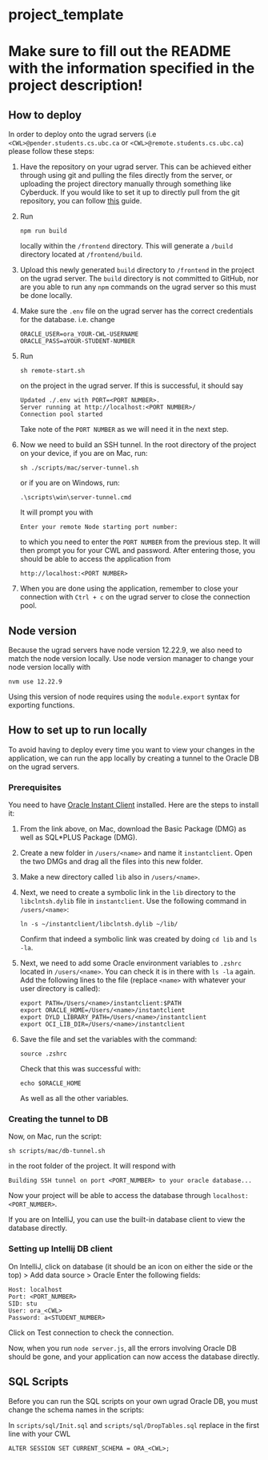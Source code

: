 # project_template

# Make sure to fill out the README with the information specified in the project description!

## How to deploy

In order to deploy onto the ugrad servers (i.e `<CWL>@pender.students.cs.ubc.ca` or `<CWL>@remote.students.cs.ubc.ca`)
please follow these steps:

1. Have the repository on your ugrad server. This can be achieved either through using git and pulling the files directly
   from the server, or uploading the project directory manually through something like Cyberduck. If you would like to set
   it up to directly pull from the git repository, you can follow <a href="https://medium.com/@kyledeguzmanx/quick-step-by-step-guide-to-generating-an-ssh-key-in-github-d3c6f7e185bb" target="_blank">this</a>
   guide.

2. Run

   ```
   npm run build
   ```

   locally within the `/frontend` directory. This will generate a `/build` directory located at `/frontend/build`.

3. Upload this newly generated `build` directory to `/frontend` in the project on the ugrad server. The `build` directory is not committed to GitHub, nor are you able to run any `npm` commands on the ugrad server
   so this must be done locally.
4. Make sure the `.env` file on the ugrad server has the correct credentials for the database. i.e. change
   ```
   ORACLE_USER=ora_YOUR-CWL-USERNAME
   ORACLE_PASS=aYOUR-STUDENT-NUMBER
   ```
5. Run

   ```
   sh remote-start.sh
   ```

   on the project in the ugrad server. If this is successful, it should say

   ```
   Updated ./.env with PORT=<PORT NUMBER>.
   Server running at http://localhost:<PORT NUMBER>/
   Connection pool started
   ```

   Take note of the `PORT NUMBER` as we will need it in the next step.

6. Now we need to build an SSH tunnel. In the root directory of the project on your device, if you are on Mac, run:
   ```
   sh ./scripts/mac/server-tunnel.sh
   ```
   or if you are on Windows, run:
   ```
   .\scripts\win\server-tunnel.cmd
   ```
   It will prompt you with
   ```
   Enter your remote Node starting port number:
   ```
   to which you need to enter the `PORT NUMBER` from the previous step. It will then prompt you for your CWL and password.
   After entering those, you should be able to access the application from
   ```
   http://localhost:<PORT NUMBER>
   ```
7. When you are done using the application, remember to close your connection with `Ctrl + c` on the ugrad server to close the connection pool.

## Node version

Because the ugrad servers have node version 12.22.9, we also need to match the node version locally. Use node version manager
to change your node version locally with

```
nvm use 12.22.9
```

Using this version of node requires using the `module.export` syntax for exporting functions.

## How to set up to run locally

To avoid having to deploy every time you want to view your changes in the application, we can run the app locally by creating
a tunnel to the Oracle DB on the ugrad servers.

### Prerequisites

You need to have [Oracle Instant Client](https://www.oracle.com/database/technologies/instant-client/downloads.html) installed.
Here are the steps to install it:

1. From the link above, on Mac, download the Basic Package (DMG) as well as SQL\*PLUS Package (DMG).

2. Create a new folder in `/users/<name>` and name it `instantclient`. Open the two DMGs and drag all the files into this new
   folder.

3. Make a new directory called `lib` also in `/users/<name>`.

4. Next, we need to create a symbolic link in the `lib` directory to the `libclntsh.dylib` file in `instantclient`.
   Use the following command in `/users/<name>`:

   ```
   ln -s ~/instantclient/libclntsh.dylib ~/lib/
   ```

   Confirm that indeed a symbolic link was created by doing `cd lib` and `ls -la`.

5. Next, we need to add some Oracle environment variables to `.zshrc` located in `/users/<name>`. You can check it is
   in there with `ls -la` again. Add the following lines to the file (replace `<name>` with whatever your user directory is called):

   ```
   export PATH=/Users/<name>/instantclient:$PATH
   export ORACLE_HOME=/Users/<name>/instantclient
   export DYLD_LIBRARY_PATH=/Users/<name>/instantclient
   export OCI_LIB_DIR=/Users/<name>/instantclient
   ```

6. Save the file and set the variables with the command:

   ```
   source .zshrc
   ```

   Check that this was successful with:

   ```
   echo $ORACLE_HOME
   ```

   As well as all the other variables.

### Creating the tunnel to DB

Now, on Mac, run the script:

```
sh scripts/mac/db-tunnel.sh
```

in the root folder of the project. It will respond with

```
Building SSH tunnel on port <PORT_NUMBER> to your oracle database...
```

Now your project will be able to access the database through `localhost:<PORT_NUMBER>`.

If you are on IntelliJ, you can use the built-in database client to view the database directly.

### Setting up Intellij DB client

On IntelliJ, click on database (it should be an icon on either the side or the top) > Add data source > Oracle
Enter the following fields:

```
Host: localhost
Port: <PORT_NUMBER>
SID: stu
User: ora_<CWL>
Password: a<STUDENT_NUMBER>
```

Click on Test connection to check the connection.

Now, when you run `node server.js`, all the errors involving Oracle DB should be gone, and your application can now access
the database directly.

## SQL Scripts

Before you can run the SQL scripts on your own ugrad Oracle DB, you must change the schema names in the scripts:

In `scripts/sql/Init.sql` and `scripts/sql/DropTables.sql` replace <CWL> in the first line with your CWL

```
ALTER SESSION SET CURRENT_SCHEMA = ORA_<CWL>;
```
